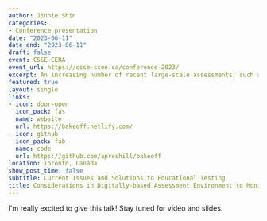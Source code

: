```yaml
---
author: Jinnie Shin
categories:
- Conference presentation
date: "2023-06-11"
date_end: "2023-06-11"
draft: false
event: CSSE-CERA
event_url: https://csse-scee.ca/conference-2023/
excerpt: An increasing number of recent large-scale assessments, such as the Programme for International Assessment of Adult Competencies (PIAAC), have introduced more innovative test solutions with novel item formats to access problem-solving or collaborative problem-solving skills (e.g., Mullis et al. 2021). The process log data provides insights into the examinee’s behavior that are not easily disambiguated with the response data. The process log information uncovers more individualized and diagnostic evidence about the examinees’ latent abilities which enhances the reliability and validity evidence (Kroehne & Goldhammer, 2018) and identifies the examinees who are depicting anomalous behaviors (Lundgren & Eklöf, 2020). We combined multiple advanced computational methods, including social network analysis and deep neural networks models. Our framework also models the examinee’s task-engagement status for a more accurate representation of the performance and skill demonstration in the series of interactive tasks.
featured: true
layout: single
links:
- icon: door-open
  icon_pack: fas
  name: website
  url: https://bakeoff.netlify.com/
- icon: github
  icon_pack: fab
  name: code
  url: https://github.com/apreshill/bakeoff
location: Toronto, Canada 
show_post_time: false
subtitle: Current Issues and Solutions to Educational Testing
title: Considerations in Digitally-based Assessment Environment to Monitor Examinee’s Engagement and Learning Behaviours  
---
```


I'm really excited to give this talk! Stay tuned for video and slides.
